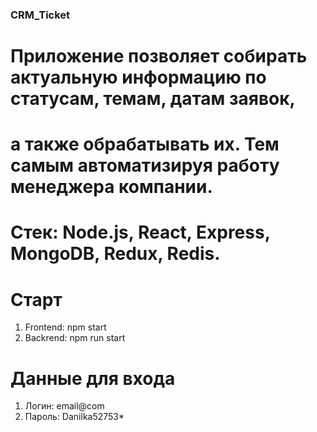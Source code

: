 ### CRM_Ticket
# Приложение позволяет собирать актуальную информацию по статусам, темам, датам заявок, 
# а также обрабатывать их. Тем самым автоматизируя работу менеджера компании.
# Cтек: Node.js, React, Express, MongoDB, Redux, Redis.
# Старт
  1. Frontend: npm start
  2. Backrend: npm run start
# Данные для входа
  1. Логин: email@com
  2. Пароль: Danilka52753*

